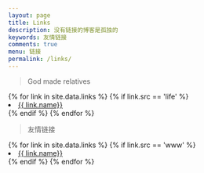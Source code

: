```yaml
---
layout: page
title: Links
description: 没有链接的博客是孤独的
keywords: 友情链接
comments: true
menu: 链接
permalink: /links/
---
```


> God made relatives
<url>
  {% for link in site.data.links %}
    {% if link.src == 'life' %}
      <li><a href="{{ link.url}}" target="_blank">{{ link.name}}</a></li>
    {% endif %}
  {% endfor %}
</url>

> 友情链接

<url>
{% for link in site.data.links %}
{% if link.src == 'www' %}
      <li><a href="{{ link.url}}" target="_blank">{{ link.name}}</a></li>
  {% endif %}
  {% endfor %}

</url>